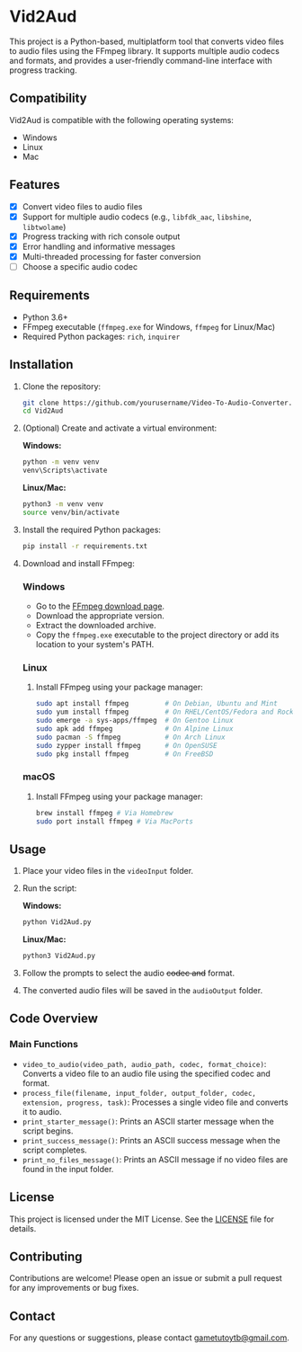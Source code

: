 # Vid2Aud
This project is a Python-based, multiplatform tool that converts video files to audio files using the FFmpeg library. It supports multiple audio codecs and formats, and provides a user-friendly command-line interface with progress tracking.

## Compatibility

Vid2Aud is compatible with the following operating systems:
- Windows
- Linux
- Mac

## Features

- [x] Convert video files to audio files
- [x] Support for multiple audio codecs (e.g., `libfdk_aac`, `libshine`, `libtwolame`)
- [x] Progress tracking with rich console output
- [x] Error handling and informative messages
- [x] Multi-threaded processing for faster conversion
- [ ] Choose a specific audio codec

## Requirements

- Python 3.6+
- FFmpeg executable (`ffmpeg.exe` for Windows, `ffmpeg` for Linux/Mac)
- Required Python packages: `rich`, `inquirer`

## Installation

1. Clone the repository:
    ```sh
    git clone https://github.com/yourusername/Video-To-Audio-Converter.git
    cd Vid2Aud
    ```

2. (Optional) Create and activate a virtual environment:

    **Windows:**
    ```sh
    python -m venv venv
    venv\Scripts\activate
    ```

    **Linux/Mac:**
    ```sh
    python3 -m venv venv
    source venv/bin/activate
    ```

3. Install the required Python packages:
    ```sh
    pip install -r requirements.txt
    ```

4. Download and install FFmpeg:
    ### Windows
    - Go to the [FFmpeg download page](https://ffmpeg.org/download.html).
    - Download the appropriate version.
    - Extract the downloaded archive.
    - Copy the `ffmpeg.exe` executable to the project directory or add its location to your system's PATH.

    ### Linux

    1. Install FFmpeg using your package manager:

        ```sh
        sudo apt install ffmpeg         # On Debian, Ubuntu and Mint
        sudo yum install ffmpeg         # On RHEL/CentOS/Fedora and Rocky/AlmaLinux
        sudo emerge -a sys-apps/ffmpeg  # On Gentoo Linux
        sudo apk add ffmpeg             # On Alpine Linux
        sudo pacman -S ffmpeg           # On Arch Linux
        sudo zypper install ffmpeg      # On OpenSUSE
        sudo pkg install ffmpeg         # On FreeBSD
        ```

    ### macOS

    1. Install FFmpeg using your package manager:

        ```sh
        brew install ffmpeg # Via Homebrew
        sudo port install ffmpeg # Via MacPorts
        ```

## Usage

1. Place your video files in the `videoInput` folder.

2. Run the script:

    **Windows:**
    ```sh
    python Vid2Aud.py
    ```

    **Linux/Mac:**
    ```sh
    python3 Vid2Aud.py
    ```

3. Follow the prompts to select the audio ~~codec and~~ format.

4. The converted audio files will be saved in the `audioOutput` folder.

## Code Overview

### Main Functions

- `video_to_audio(video_path, audio_path, codec, format_choice)`: Converts a video file to an audio file using the specified codec and format.
- `process_file(filename, input_folder, output_folder, codec, extension, progress, task)`: Processes a single video file and converts it to audio.
- `print_starter_message()`: Prints an ASCII starter message when the script begins.
- `print_success_message()`: Prints an ASCII success message when the script completes.
- `print_no_files_message()`: Prints an ASCII message if no video files are found in the input folder.

## License

This project is licensed under the MIT License. See the [LICENSE](LICENSE) file for details.

## Contributing

Contributions are welcome! Please open an issue or submit a pull request for any improvements or bug fixes.

## Contact

For any questions or suggestions, please contact [gametutoytb@gmail.com](mailto:gametutoytb@gmail.com).
